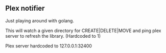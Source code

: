 ## Plex notifier

Just playing around with golang.

This will watch a given directory for CREATE|DELETE|MOVE and ping plex server to
refresh the library. (Hardcoded to 1)

Plex server hardcoded to 127.0.0.1:32400


